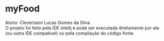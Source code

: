 # myFood
Aluno: Cleversson Lucas Gomes da Silva  
O projeto foi feito pela IDE intelij e pode ser executada diretamente por ela (ou outra IDE compativel) ou pela compilação do código fonte.
